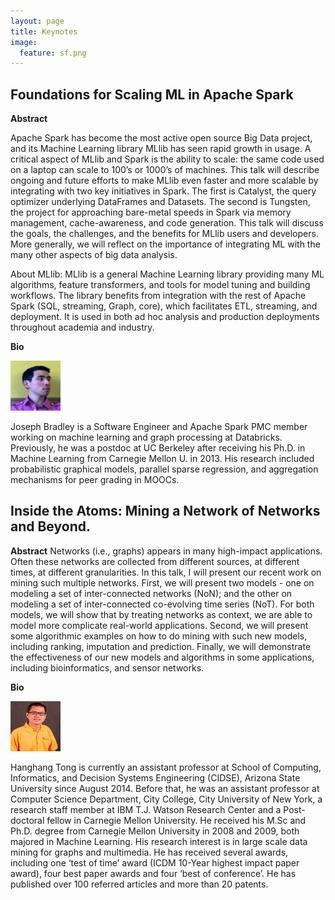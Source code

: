 ```yaml
---
layout: page
title: Keynotes
image:
  feature: sf.png
---
```



## Foundations for Scaling ML in Apache Spark

**Abstract**

Apache Spark has become the most active open source Big Data project, and its Machine Learning library MLlib has seen rapid growth in usage.  A critical aspect of MLlib and Spark is the ability to scale: the same code used on a laptop can scale to 100’s or 1000’s of machines.  This talk will describe ongoing and future efforts to make MLlib even faster and more scalable by integrating with two key initiatives in Spark.  The first is Catalyst, the query optimizer underlying DataFrames and Datasets.  The second is Tungsten, the project for approaching bare-metal speeds in Spark via memory management, cache-awareness, and code generation.  This talk will discuss the goals, the challenges, and the benefits for MLlib users and developers.  More generally, we will reflect on the importance of integrating ML with the many other aspects of big data analysis.

About MLlib: MLlib is a general Machine Learning library providing many ML algorithms, feature transformers, and tools for model tuning and building workflows.  The library benefits from integration with the rest of Apache Spark (SQL, streaming, Graph, core), which facilitates ETL, streaming, and deployment.  It is used in both ad hoc analysis and production deployments throughout academia and industry.

**Bio**

<a href=""><img src="images/JBradley.jpg" alt="Joseph Bradley" height="80" width="80" class="" /></a>

Joseph Bradley is a Software Engineer and Apache Spark PMC member working on machine learning and graph processing at Databricks. Previously, he was a postdoc at UC Berkeley after receiving his Ph.D. in Machine Learning from Carnegie Mellon U. in 2013. His research included probabilistic graphical models, parallel sparse regression, and aggregation mechanisms for peer grading in MOOCs.


## Inside the Atoms: Mining a Network of Networks and Beyond.

**Abstract** Networks (i.e., graphs) appears in many high-impact applications. Often these networks are collected from different sources, at different times, at different granularities. In this talk, I will present our recent work on mining such multiple networks. First, we will present two models - one on modeling a set of inter-connected networks (NoN); and the other on modeling a set of inter-connected co-evolving time series (NoT). For both models, we will show that by treating networks as context, we are able to model more complicate real-world applications. Second, we will present some algorithmic examples on how to do mining with such new models, including ranking, imputation and prediction. Finally, we will demonstrate the effectiveness of our new models and algorithms in some applications, including bioinformatics, and sensor networks.


**Bio** 

<a href=""><img src="images/hh.png" alt="Hanghang Tong" height="80" width="80" class="" /></a>

Hanghang Tong is currently an assistant professor at School of Computing, Informatics, and Decision Systems Engineering (CIDSE), Arizona State University since August 2014.  Before that, he was an assistant professor at Computer Science Department, City College, City University of New York, a research staff member at IBM T.J. Watson Research Center and a Post-doctoral fellow in Carnegie Mellon University. He received his M.Sc and Ph.D. degree from Carnegie Mellon University in 2008 and 2009, both majored in Machine Learning. His research interest is in large scale data mining for graphs and multimedia. He has received several awards, including one ‘test of time’ award (ICDM 10-Year highest impact paper award), four best paper awards and four ‘best of conference’. He has published over 100 referred articles and more than 20 patents.

